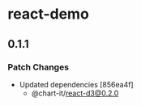 # react-demo

## 0.1.1

### Patch Changes

- Updated dependencies [856ea4f]
  - @chart-it/react-d3@0.2.0
